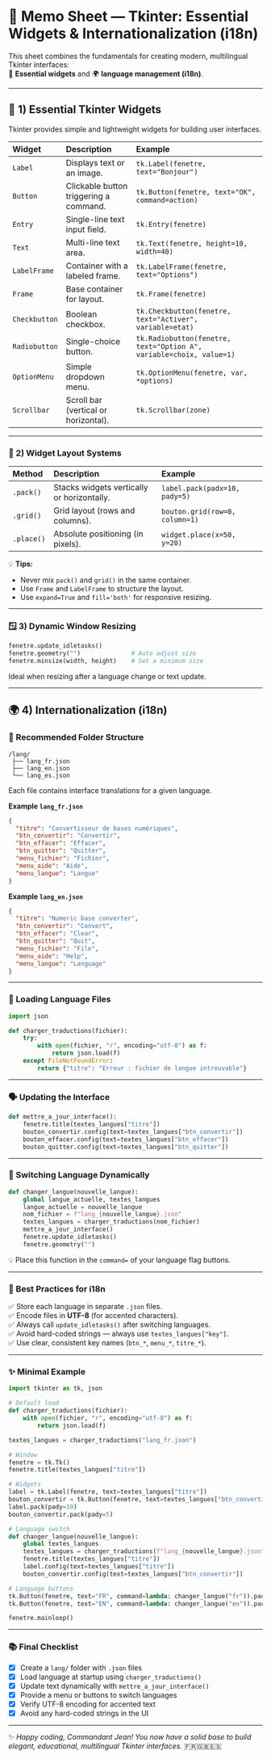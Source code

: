 # 🧭 Memo Sheet — Tkinter: Essential Widgets & Internationalization (i18n)

This sheet combines the fundamentals for creating modern, multilingual Tkinter interfaces:  
🎨 **Essential widgets** and 🌍 **language management (i18n)**.

---

## 🎨 1) Essential Tkinter Widgets

Tkinter provides simple and lightweight widgets for building user interfaces.

| Widget | Description | Example |
|:--|:--|:--|
| `Label` | Displays text or an image. | `tk.Label(fenetre, text="Bonjour")` |
| `Button` | Clickable button triggering a command. | `tk.Button(fenetre, text="OK", command=action)` |
| `Entry` | Single-line text input field. | `tk.Entry(fenetre)` |
| `Text` | Multi-line text area. | `tk.Text(fenetre, height=10, width=40)` |
| `LabelFrame` | Container with a labeled frame. | `tk.LabelFrame(fenetre, text="Options")` |
| `Frame` | Base container for layout. | `tk.Frame(fenetre)` |
| `Checkbutton` | Boolean checkbox. | `tk.Checkbutton(fenetre, text="Activer", variable=etat)` |
| `Radiobutton` | Single-choice button. | `tk.Radiobutton(fenetre, text="Option A", variable=choix, value=1)` |
| `OptionMenu` | Simple dropdown menu. | `tk.OptionMenu(fenetre, var, *options)` |
| `Scrollbar` | Scroll bar (vertical or horizontal). | `tk.Scrollbar(zone)` |

---

### 🧩 2) Widget Layout Systems

| Method | Description | Example |
|:--|:--|:--|
| `.pack()` | Stacks widgets vertically or horizontally. | `label.pack(padx=10, pady=5)` |
| `.grid()` | Grid layout (rows and columns). | `bouton.grid(row=0, column=1)` |
| `.place()` | Absolute positioning (in pixels). | `widget.place(x=50, y=20)` |

💡 **Tips:**
- Never mix `pack()` and `grid()` in the same container.
- Use `Frame` and `LabelFrame` to structure the layout.
- Use `expand=True` and `fill='both'` for responsive resizing.

---

### 🪟 3) Dynamic Window Resizing

```python
fenetre.update_idletasks()
fenetre.geometry("")              # Auto adjust size
fenetre.minsize(width, height)    # Set a minimum size
```

Ideal when resizing after a language change or text update.

---

## 🌍 4) Internationalization (i18n)

### 📁 Recommended Folder Structure
```
/lang/
 ├── lang_fr.json
 ├── lang_en.json
 └── lang_es.json
```

Each file contains interface translations for a given language.

**Example `lang_fr.json`**
```json
{
  "titre": "Convertisseur de bases numériques",
  "btn_convertir": "Convertir",
  "btn_effacer": "Effacer",
  "btn_quitter": "Quitter",
  "menu_fichier": "Fichier",
  "menu_aide": "Aide",
  "menu_langue": "Langue"
}
```

**Example `lang_en.json`**
```json
{
  "titre": "Numeric base converter",
  "btn_convertir": "Convert",
  "btn_effacer": "Clear",
  "btn_quitter": "Quit",
  "menu_fichier": "File",
  "menu_aide": "Help",
  "menu_langue": "Language"
}
```

---

### 🔄 Loading Language Files

```python
import json

def charger_traductions(fichier):
    try:
        with open(fichier, "r", encoding="utf-8") as f:
            return json.load(f)
    except FileNotFoundError:
        return {"titre": "Erreur : fichier de langue introuvable"}
```

---

### 🗣️ Updating the Interface

```python
def mettre_a_jour_interface():
    fenetre.title(textes_langues["titre"])
    bouton_convertir.config(text=textes_langues["btn_convertir"])
    bouton_effacer.config(text=textes_langues["btn_effacer"])
    bouton_quitter.config(text=textes_langues["btn_quitter"])
```

---

### 🚩 Switching Language Dynamically

```python
def changer_langue(nouvelle_langue):
    global langue_actuelle, textes_langues
    langue_actuelle = nouvelle_langue
    nom_fichier = f"lang_{nouvelle_langue}.json"
    textes_langues = charger_traductions(nom_fichier)
    mettre_a_jour_interface()
    fenetre.update_idletasks()
    fenetre.geometry("")
```

💡 Place this function in the `command=` of your language flag buttons.

---

### 🧠 Best Practices for i18n

✅ Store each language in separate `.json` files.  
✅ Encode files in **UTF-8** (for accented characters).  
✅ Always call `update_idletasks()` after switching languages.  
✅ Avoid hard-coded strings — always use `textes_langues["key"]`.  
✅ Use clear, consistent key names (`btn_*`, `menu_*`, `titre_*`).

---

### ✨ Minimal Example

```python
import tkinter as tk, json

# Default load
def charger_traductions(fichier):
    with open(fichier, "r", encoding="utf-8") as f:
        return json.load(f)

textes_langues = charger_traductions("lang_fr.json")

# Window
fenetre = tk.Tk()
fenetre.title(textes_langues["titre"])

# Widgets
label = tk.Label(fenetre, text=textes_langues["titre"])
bouton_convertir = tk.Button(fenetre, text=textes_langues["btn_convertir"])
label.pack(pady=10)
bouton_convertir.pack(pady=5)

# Language switch
def changer_langue(nouvelle_langue):
    global textes_langues
    textes_langues = charger_traductions(f"lang_{nouvelle_langue}.json")
    fenetre.title(textes_langues["titre"])
    label.config(text=textes_langues["titre"])
    bouton_convertir.config(text=textes_langues["btn_convertir"])

# Language buttons
tk.Button(fenetre, text="FR", command=lambda: changer_langue("fr")).pack(side="left", padx=10)
tk.Button(fenetre, text="EN", command=lambda: changer_langue("en")).pack(side="left", padx=10)

fenetre.mainloop()
```

---

### 📚 Final Checklist
- [x] Create a `lang/` folder with `.json` files  
- [x] Load language at startup using `charger_traductions()`  
- [x] Update text dynamically with `mettre_a_jour_interface()`  
- [x] Provide a menu or buttons to switch languages  
- [x] Verify UTF-8 encoding for accented text  
- [x] Avoid any hard-coded strings in the UI  

---

✨ *Happy coding, Commandant Jean! You now have a solid base to build elegant, educational, multilingual Tkinter interfaces.* 🇫🇷🇬🇧🇪🇸
